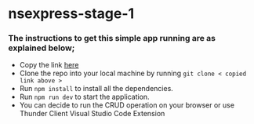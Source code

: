 # nsexpress-stage-1

### The instructions to get this simple app running are as explained below;

- Copy the link [here](https://github.com/devLateef/nsexpress-stage-1.git)
- Clone the repo into your local machine by running `git clone < copied link above >`
- Run `npm install` to install all the dependencies.
- Run `npm run dev` to start the application.
- You can decide to run the CRUD operation on your browser or use Thunder Client Visual Studio Code Extension
